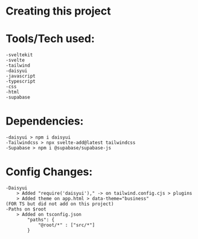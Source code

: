 # Creating this project

# Tools/Tech used:
    -sveltekit
    -svelte
    -tailwind
    -daisyui
    -javascript
    -typescript
    -css
    -html
    -supabase

# Dependencies:
    -daisyui > npm i daisyui
    -Tailwindcss > npx svelte-add@latest tailwindcss
    -Supabase > npm i @supabase/supabase-js

# Config Changes:
    -Daisyui
        > Added "require('daisyui')," -> on tailwind.config.cjs > plugins
        > Added theme on app.html > data-theme="business"
    (FOR TS but did not add on this project)
    -Paths on $root
        > Added on tsconfig.json
            "paths": {
                "@root/*" : ["src/*"] 
            }



